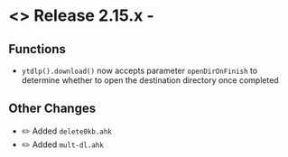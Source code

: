 # <> Release 2.15.x - 

## Functions
- `ytdlp().download()` now accepts parameter `openDirOnFinish` to determine whether to open the destination directory once completed

## Other Changes
- ✏️ Added `delete0kb.ahk`
- ✏️ Added `mult-dl.ahk`